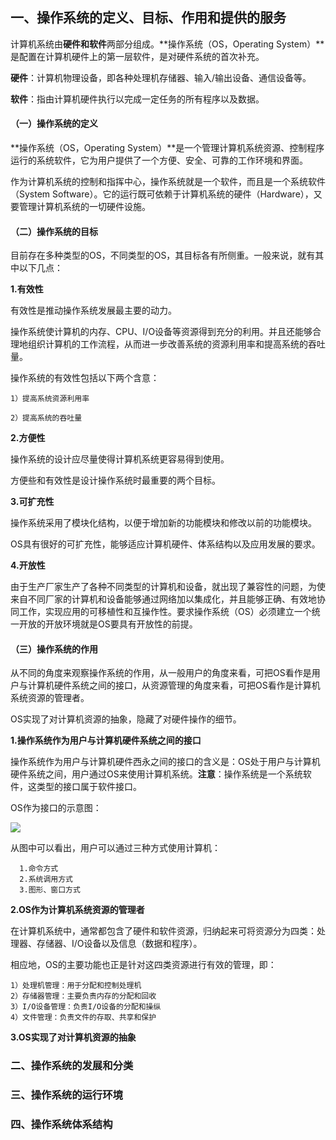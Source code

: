 ## 一、操作系统的定义、目标、作用和提供的服务
计算机系统由**硬件和软件**两部分组成。**操作系统（OS，Operating System）**是配置在计算机硬件上的第一层软件，是对硬件系统的首次补充。

**硬件**：计算机物理设备，即各种处理机存储器、输入/输出设备、通信设备等。

**软件**：指由计算机硬件执行以完成一定任务的所有程序以及数据。

#### （一）操作系统的定义

**操作系统（OS，Operating System）**是一个管理计算机系统资源、控制程序运行的系统软件，它为用户提供了一个方便、安全、可靠的工作环境和界面。

作为计算机系统的控制和指挥中心，操作系统就是一个软件，而且是一个系统软件（System Software）。它的运行既可依赖于计算机系统的硬件（Hardware），又要管理计算机系统的一切硬件设施。

#### （二）操作系统的目标

目前存在多种类型的OS，不同类型的OS，其目标各有所侧重。一般来说，就有其中以下几点：

**1.有效性**

有效性是推动操作系统发展最主要的动力。

操作系统使计算机的内存、CPU、I/O设备等资源得到充分的利用。并且还能够合理地组织计算机的工作流程，从而进一步改善系统的资源利用率和提高系统的吞吐量。

操作系统的有效性包括以下两个含意：

    1）提高系统资源利用率
  
    2）提高系统的吞吐量

**2.方便性**

操作系统的设计应尽量使得计算机系统更容易得到使用。

方便些和有效性是设计操作系统时最重要的两个目标。

**3.可扩充性**

操作系统采用了模块化结构，以便于增加新的功能模块和修改以前的功能模块。

OS具有很好的可扩充性，能够适应计算机硬件、体系结构以及应用发展的要求。

**4.开放性**

由于生产厂家生产了各种不同类型的计算机和设备，就出现了兼容性的问题，为使来自不同厂家的计算机和设备能够通过网络加以集成化，并且能够正确、有效地协同工作，实现应用的可移植性和互操作性。要求操作系统（OS）必须建立一个统一开放的开放环境就是OS要具有开放性的前提。

#### （三）操作系统的作用
从不同的角度来观察操作系统的作用，从一般用户的角度来看，可把OS看作是用户与计算机硬件系统之间的接口，从资源管理的角度来看，可把OS看作是计算机系统资源的管理者。

OS实现了对计算机资源的抽象，隐藏了对硬件操作的细节。

**1.操作系统作为用户与计算机硬件系统之间的接口**

操作系统作为用户与计算机硬件西永之间的接口的含义是：OS处于用户与计算机硬件系统之间，用户通过OS来使用计算机系统。**注意**：操作系统是一个系统软件，这类型的接口属于软件接口。

OS作为接口的示意图：

![](https://github.com/Soler0502H/Postgraduate_notebook_for_SJTU_Software_Program/blob/master/Images/01.PNG)

从图中可以看出，用户可以通过三种方式使用计算机：

      1.命令方式
      2.系统调用方式
      3.图形、窗口方式
      
**2.OS作为计算机系统资源的管理者**

在计算机系统中，通常都包含了硬件和软件资源，归纳起来可将资源分为四类：处理器、存储器、I/O设备以及信息（数据和程序）。

相应地，OS的主要功能也正是针对这四类资源进行有效的管理，即：
    
    1）处理机管理：用于分配和控制处理机
    2）存储器管理：主要负责内存的分配和回收
    3）I/O设备管理：负责I/O设备的分配和操纵
    4）文件管理：负责文件的存取、共享和保护
    
**3.OS实现了对计算机资源的抽象**




### 二、操作系统的发展和分类

### 三、操作系统的运行环境

### 四、操作系统体系结构
